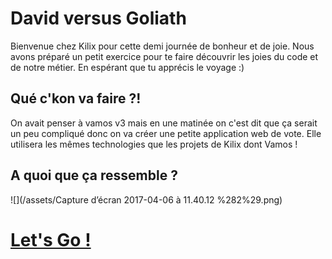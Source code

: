 # David versus Goliath

Bienvenue chez Kilix pour cette demi journée de bonheur et de joie. Nous avons préparé un petit exercice pour te faire découvrir les joies du code et de notre métier. En espérant que tu apprécis le voyage :\)

## Qué c'kon va faire ?!

On avait penser à vamos v3 mais en une matinée on c'est dit que ça serait un peu compliqué donc on va créer une petite application web de vote. Elle utilisera les mêmes technologies que les projets de Kilix dont Vamos !

## A quoi que ça ressemble ?

![](/assets/Capture d’écran 2017-04-06 à 11.40.12 %282%29.png)

# [Let's Go !](/getting-started.md)



